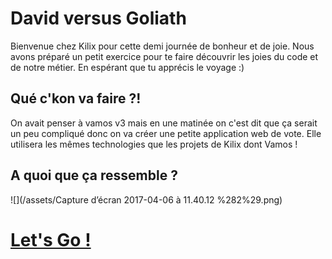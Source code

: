 # David versus Goliath

Bienvenue chez Kilix pour cette demi journée de bonheur et de joie. Nous avons préparé un petit exercice pour te faire découvrir les joies du code et de notre métier. En espérant que tu apprécis le voyage :\)

## Qué c'kon va faire ?!

On avait penser à vamos v3 mais en une matinée on c'est dit que ça serait un peu compliqué donc on va créer une petite application web de vote. Elle utilisera les mêmes technologies que les projets de Kilix dont Vamos !

## A quoi que ça ressemble ?

![](/assets/Capture d’écran 2017-04-06 à 11.40.12 %282%29.png)

# [Let's Go !](/getting-started.md)



